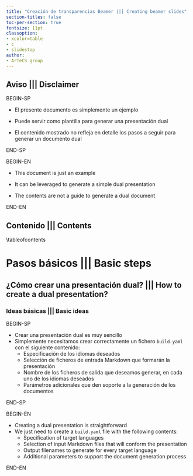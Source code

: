 ```yaml
---
title: "Creación de transparencias Beamer ||| Creating beamer slides"
section-titles: false
toc-per-section: true
fontsize: 11pt
classoption:
- xcolor=table
- c
- slidestop
author:
- ArTeCS group
---
```


## Aviso ||| Disclaimer

BEGIN-SP

* El presente documento es simplemente un ejemplo

* Puede servir como plantilla para generar una presentación dual

* El contenido mostrado no refleja en detalle los pasos a seguir para generar un documento dual

END-SP

BEGIN-EN

* This document is just an example

* It can be leveraged to generate a simple dual presentation

* The contents are not a guide to generate a dual document

END-EN

## Contenido ||| Contents

\tableofcontents

# Pasos básicos ||| Basic steps

## ¿Cómo crear una presentación dual? ||| How to create a dual presentation?

### Ideas básicas ||| Basic ideas 

BEGIN-SP

* Crear una presentación dual es muy sencillo
* Simplemente necesitamos crear correctamente un fichero `build.yaml` con el siguiente contenido:
    - Especificación de los idiomas deseados
	- Selección de ficheros de entrada Markdown que formarán la presentación
	- Nombre de los ficheros de salida que deseamos generar, en cada uno de los idiomas deseados
	- Parámetros adicionales que den soporte a la generación de los documentos

END-SP

BEGIN-EN

* Creating a dual presentation is straightforward
* We just need to create a `build.yaml` file with the following contents:
	- Specification of target languages
	- Selection of input Markdown files that will conform the presentation
	- Output filenames to generate for every target language
	- Additional parameters to support the document generation process

END-EN
